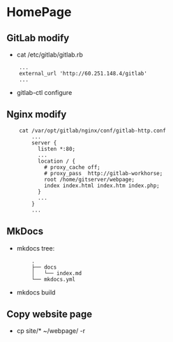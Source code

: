 # HomePage 

## GitLab modify

* cat /etc/gitlab/gitlab.rb
```
    ...
    external_url 'http://60.251.148.4/gitlab'
    ...
```
* gitlab-ctl configure

## Nginx modify

```
    cat /var/opt/gitlab/nginx/conf/gitlab-http.conf
        ...
        server {
          listen *:80;
          ...
          location / {
            # proxy_cache off;
            # proxy_pass  http://gitlab-workhorse;
            root /home/gitserver/webpage;
            index index.html index.htm index.php;
          }
          ...
        }
        ...
```

## MkDocs

* mkdocs tree:
```
        .
        ├── docs
        │   └── index.md
        └── mkdocs.yml
```
* mkdocs build

## Copy website page

* cp site/* ~/webpage/ -r
